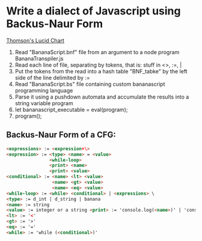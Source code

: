 # Write a dialect of Javascript using Backus-Naur Form 
[Thomson's Lucid Chart](https://www.lucidchart.com/documents/edit/c7e701b5-f2f4-4c20-ab8b-4fea175c5cf5/0?shared=true&)


1. Read "BananaScript.bnf" file from an argument to a node program BananaTranspiler.js
2. Read each line of file, separating by tokens, that is: stuff in <>, :=, |
3. Put the tokens from the read into a hash table "BNF_tabke" by the left side of the line delimited by :=
4. Read "BananaScript.bs" file containing custom bananascript programming language
5. Parse it using a pushdown automata and accumulate the results into a string variable program
6. let bananascript_executable = eval(program);
7. program();

## Backus-Naur Form of a CFG:
```html
<expressions> := <expression+\>
<expression> := <type> <name> = <value>
                <while-loop>
                <print> <name>
                <print> <value>
<conditional> := <name> <lt> <value>
                 <name> <gt> <value>
                 <name> <eq> <value>
<while-loop> := <while> <conditional> | <expressions> \
<type> := d_int | d_string | banana
<name> := string
<value> := integer or a string <print> := 'console.log(<name>)' | 'console.log(<value>)'
<lt> := '<'
<gt> := '>'
<eq> := '='
<while> := 'while (<conditional>)'
```

